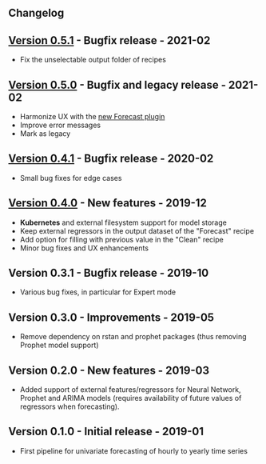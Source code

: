 
## Changelog

## [Version 0.5.1](https://github.com/dataiku/dss-plugin-timeseries-forecast-legacy/releases/tag/v0.5.1) - Bugfix release - 2021-02

- Fix the unselectable output folder of recipes

## [Version 0.5.0](https://github.com/dataiku/dss-plugin-timeseries-forecast-legacy/releases/tag/v0.5.0) - Bugfix and legacy release - 2021-02

- Harmonize UX with the [new Forecast plugin](https://www.dataiku.com/product/plugins/timeseries-forecast/)
- Improve error messages
- Mark as legacy

## [Version 0.4.1](https://github.com/dataiku/dss-plugin-timeseries-forecast-legacy/releases/tag/v0.4.1) - Bugfix release - 2020-02

- Small bug fixes for edge cases

## [Version 0.4.0](https://github.com/dataiku/dss-plugin-timeseries-forecast-legacy/releases/tag/v0.4.0) - New features - 2019-12

- **Kubernetes** and external filesystem support for model storage
- Keep external regressors in the output dataset of the "Forecast" recipe
- Add option for filling with previous value in the "Clean" recipe
- Minor bug fixes and UX enhancements

## Version 0.3.1 - Bugfix release - 2019-10

- Various bug fixes, in particular for Expert mode

## Version 0.3.0 - Improvements - 2019-05

- Remove dependency on rstan and prophet packages (thus removing Prophet model support)

## Version 0.2.0 - New features - 2019-03

- Added support of external features/regressors for Neural Network, Prophet and ARIMA models (requires availability of future values of regressors when forecasting).

## Version 0.1.0 - Initial release - 2019-01

- First pipeline for univariate forecasting of hourly to yearly time series


